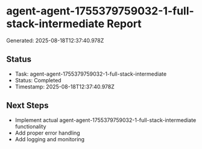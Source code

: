# agent-agent-1755379759032-1-full-stack-intermediate Report

Generated: 2025-08-18T12:37:40.978Z

## Status
- Task: agent-agent-1755379759032-1-full-stack-intermediate
- Status: Completed
- Timestamp: 2025-08-18T12:37:40.978Z

## Next Steps
- Implement actual agent-agent-1755379759032-1-full-stack-intermediate functionality
- Add proper error handling
- Add logging and monitoring
